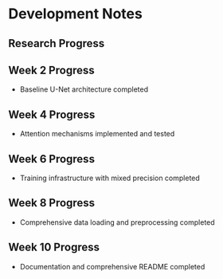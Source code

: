 # Development Notes
## Research Progress
## Week 2 Progress
- Baseline U-Net architecture completed
## Week 4 Progress
- Attention mechanisms implemented and tested
## Week 6 Progress
- Training infrastructure with mixed precision completed
## Week 8 Progress
- Comprehensive data loading and preprocessing completed
## Week 10 Progress
- Documentation and comprehensive README completed
